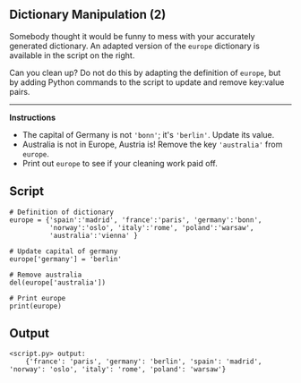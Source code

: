 ## Dictionary Manipulation (2)

Somebody thought it would be funny to mess with your accurately generated dictionary. An adapted version of the `europe` dictionary is available in the script on the right.

Can you clean up? Do not do this by adapting the definition of `europe`, but by adding Python commands to the script to update and remove key:value pairs.

<hr>

**Instructions**
* The capital of Germany is not `'bonn'`; it's `'berlin'`. Update its value.
* Australia is not in Europe, Austria is! Remove the key `'australia'` from `europe`.
* Print out `europe` to see if your cleaning work paid off.

## Script
```
# Definition of dictionary
europe = {'spain':'madrid', 'france':'paris', 'germany':'bonn',
          'norway':'oslo', 'italy':'rome', 'poland':'warsaw',
          'australia':'vienna' }

# Update capital of germany
europe['germany'] = 'berlin'

# Remove australia
del(europe['australia'])

# Print europe
print(europe)
```

## Output
```
<script.py> output:
    {'france': 'paris', 'germany': 'berlin', 'spain': 'madrid', 'norway': 'oslo', 'italy': 'rome', 'poland': 'warsaw'}
```